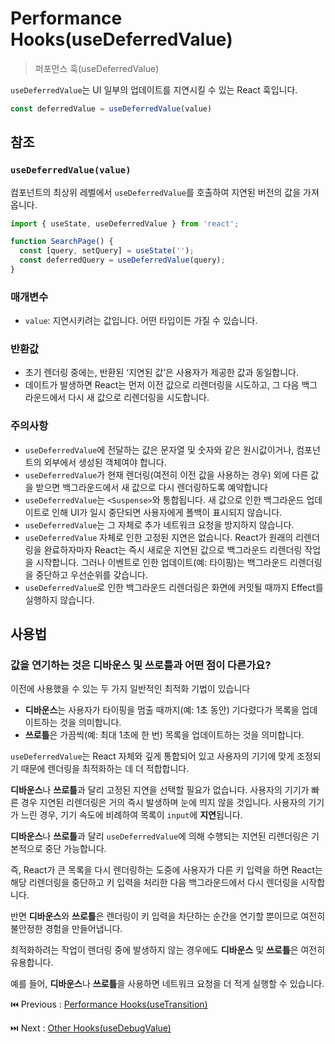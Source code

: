 # Performance Hooks(useDeferredValue)

> 퍼포먼스 훅(useDeferredValue) 

`useDeferredValue`는 UI 일부의 업데이트를 지연시킬 수 있는 React 훅입니다.

```typescript
const deferredValue = useDeferredValue(value)
```

## 참조

### **`useDeferredValue(value)`**

컴포넌트의 최상위 레벨에서 `useDeferredValue`를 호출하여 지연된 버전의 값을 가져옵니다.

```typescript
import { useState, useDeferredValue } from 'react';

function SearchPage() {
  const [query, setQuery] = useState('');
  const deferredQuery = useDeferredValue(query);
}
```

### 매개변수

- `value`: 지연시키려는 값입니다. 어떤 타입이든 가질 수 있습니다.

### 반환값

- 초기 렌더링 중에는, 반환된 ‘지연된 값’은 사용자가 제공한 값과 동일합니다.
- 데이트가 발생하면 React는 먼저 이전 값으로 리렌더링을 시도하고, 그 다음 백그라운드에서 다시 새 값으로 리렌더링을 시도합니다.

### 주의사항

- `useDeferredValue`에 전달하는 값은 문자열 및 숫자와 같은 원시값이거나, 컴포넌트의 외부에서 생성된 객체여야 합니다.
- `useDeferredValue`가 현재 렌더링(여전히 이전 값을 사용하는 경우) 외에 다른 값을 받으면 백그라운드에서 새 값으로 다시 렌더링하도록 예약합니다
- `useDeferredValue`는 `<Suspense>`와 통합됩니다. 새 값으로 인한 백그라운드 업데이트로 인해 UI가 일시 중단되면 사용자에게 폴백이 표시되지 않습니다.
- `useDeferredValue`는 그 자체로 추가 네트워크 요청을 방지하지 않습니다.
- `useDeferredValue` 자체로 인한 고정된 지연은 없습니다. React가 원래의 리렌더링을 완료하자마자 React는 즉시 새로운 지연된 값으로 백그라운드 리렌더링 작업을 시작합니다. 그러나 이벤트로 인한 업데이트(예: 타이핑)는 백그라운드 리렌더링을 중단하고 우선순위를 갖습니다.
- `useDeferredValue`로 인한 백그라운드 리렌더링은 화면에 커밋될 때까지 Effect를 실행하지 않습니다.

## 사용법

### **값을 연기하는 것은 디바운스 및 쓰로틀과 어떤 점이 다른가요?**

이전에 사용했을 수 있는 두 가지 일반적인 최적화 기법이 있습니다

- **디바운스**는 사용자가 타이핑을 멈출 때까지(예: 1초 동안) 기다렸다가 목록을 업데이트하는 것을 의미합니다.
- **쓰로틀**은 가끔씩(예: 최대 1초에 한 번) 목록을 업데이트하는 것을 의미합니다.

`useDeferredValue`는 React 자체와 깊게 통합되어 있고 사용자의 기기에 맞게 조정되기 때문에 렌더링을 최적화하는 데 더 적합합니다.

**디바운스**나 **쓰로틀**과 달리 고정된 지연을 선택할 필요가 없습니다. 사용자의 기기가 빠른 경우 지연된 리렌더링은 거의 즉시 발생하며 눈에 띄지 않을 것입니다. 사용자의 기기가 느린 경우, 기기 속도에 비례하여 목록이 `input`에 **지연**됩니다.

**디바운스**나 **쓰로틀**과 달리 `useDeferredValue`에 의해 수행되는 지연된 리렌더링은 기본적으로 중단 가능합니다. 

즉, React가 큰 목록을 다시 렌더링하는 도중에 사용자가 다른 키 입력을 하면 React는 해당 리렌더링을 중단하고 키 입력을 처리한 다음 백그라운드에서 다시 렌더링을 시작합니다. 

반면 **디바운스**와 **쓰로틀**은 렌더링이 키 입력을 차단하는 순간을 연기할 뿐이므로 여전히 불안정한 경험을 만들어냅니다.

최적화하려는 작업이 렌더링 중에 발생하지 않는 경우에도 **디바운스** 및 **쓰로틀**은 여전히 유용합니다.

예를 들어, **디바운스**나 **쓰로틀**을 사용하면 네트워크 요청을 더 적게 실행할 수 있습니다. 

⏮️ Previous : [Performance Hooks(useTransition)](./011-Performance%20Hooks(useTransition).md)

⏭️ Next : [Other Hooks(useDebugValue)](./013-Other%20Hooks(useDebugValue).md)